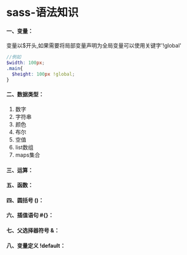 # sass-语法知识

#### 一、变量：

变量以$开头,如果需要将局部变量声明为全局变量可以使用关键字'!global'

```scss
//例如
$width: 100px;
.main{
  $height: 100px !global;
}
```
#### 二、数据类型：

1. 数字
1. 字符串
1. 颜色
1. 布尔
1. 空值
1. list数组
1. maps集合



#### 三、运算：

#### 五、函数：

#### 四、圆括号 ()：

#### 六、插值语句 #{}：

#### 七、父选择器符号 &：

#### 八、变量定义 !default：
